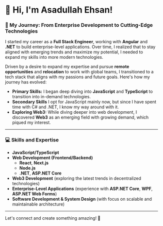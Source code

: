 # 👋 Hi, I'm Asadullah Ehsan!

### 🌟 My Journey: From Enterprise Development to Cutting-Edge Technologies

I started my career as a **Full Stack Engineer**, working with **Angular** and **.NET** to build enterprise-level applications.
Over time, I realized that to stay aligned with emerging trends and maximize my potential, I needed to expand my skills into more modern technologies.

Driven by a desire to expand my expertise and pursue **remote opportunities** and **relocation** to work with global teams, I transitioned to a tech stack that aligns with my passions and future goals. Here's how my journey has evolved:

- **Primary Skills:** I began deep diving into **JavaScript** and **TypeScript** to transition into in-demand technologies.
- **Secondary Skills** I opt for JavaScript mainly now, but since I have spent time with C# and .NET, I know my way around with it.
- **Exploring Web3:** While diving deeper into web development, I discovered **Web3** as an emerging field with growing demand, which piqued my interest.

---

### 💻 Skills and Expertise

- **JavaScript/TypeScript**
- **Web Development (Frontend/Backend)**
  - **React**, **Next.js**
  - **Node.js**
  - **.NET**, **ASP.NET Core**
- **Web3 Development** (exploring the latest trends in decentralized technologies)
- **Enterprise-Level Applications** (experience with **ASP.NET Core**, **WPF**, **ASP.NET Web Forms**)
- **Software Development & System Design** (with focus on scalable and maintainable architecture)

---

Let's connect and create something amazing! 🚀
